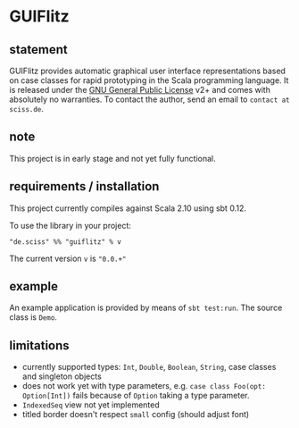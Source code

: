 # GUIFlitz

## statement

GUIFlitz provides automatic graphical user interface representations based on case classes for rapid prototyping in the Scala programming language. It is released under the [GNU General Public License](https://raw.github.com/Sciss/GUIFlitz/master/LICENSE) v2+ and comes with absolutely no warranties. To contact the author, send an email to `contact at sciss.de`.

## note

This project is in early stage and not yet fully functional.

## requirements / installation

This project currently compiles against Scala 2.10 using sbt 0.12.

To use the library in your project:

    "de.sciss" %% "guiflitz" % v

The current version `v` is `"0.0.+"`

## example

An example application is provided by means of `sbt test:run`. The source class is `Demo`.

## limitations

- currently supported types: `Int`, `Double`, `Boolean`, `String`, case classes and singleton objects
- does not work yet with type parameters, e.g. `case class Foo(opt: Option[Int])` fails because of `Option` taking a type parameter.
- `IndexedSeq` view not yet implemented
- titled border doesn't respect `small` config (should adjust font)